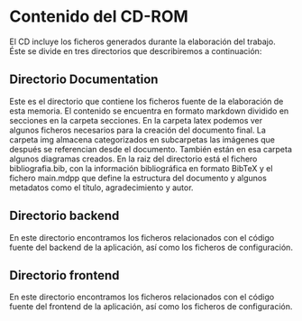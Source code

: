 # Contenido del CD-ROM

El CD incluye los ficheros generados durante la elaboración del trabajo. Éste se
divide en tres directorios que describiremos a continuación:

## Directorio Documentation

Este es el directorio que contiene los ficheros fuente de la elaboración de esta memoria. El
contenido se encuentra en formato markdown dividido en secciones en la carpeta secciones.
En la carpeta latex podemos ver algunos ficheros necesarios para la creación del documento
final. La carpeta img almacena categorizados en subcarpetas las imágenes que después se referencian desde el documento. También están en esa carpeta algunos diagramas creados.
En la raiz del directorio está el fichero bibliografia.bib, con la información bibliográfica
en formato BibTeX y el fichero main.mdpp que define la estructura del documento y algunos metadatos como el título, agradecimiento y autor.

## Directorio backend

En este directorio encontramos los ficheros relacionados con el código fuente del backend de la aplicación, así como los ficheros de configuración.

## Directorio frontend

En este directorio encontramos los ficheros relacionados con el código fuente del frontend de la aplicación, así como los ficheros de configuración.
